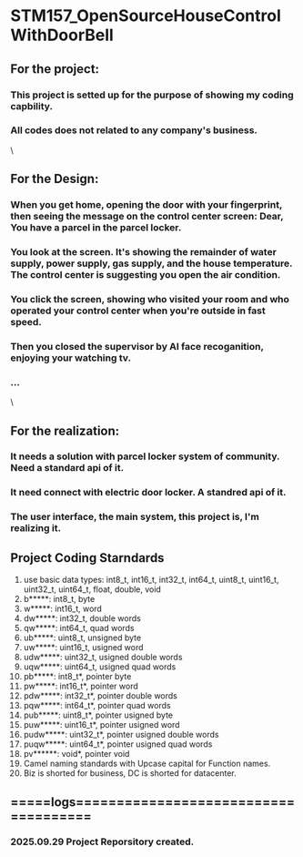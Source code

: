 # STM157_OpenSourceHouseControlWithDoorBell
## For the project:
### This project is setted up for the purpose of showing my coding capbility.
### All codes does not related to any company's business.
\

## For the Design:
### When you get home, opening the door with your fingerprint, then seeing the message on the control center screen: Dear, You have a parcel in the parcel locker.
### You look at the screen. It's showing the remainder of water supply, power supply, gas supply, and the house temperature. The control center is suggesting you open the air condition.
### You click the screen, showing who visited your room and who operated your control center when you're outside in fast speed.
### Then you closed the supervisor by AI face recoganition, enjoying your watching tv.
### ...
\

## For the realization:
### It needs a solution with parcel locker system of community. Need a standard api of it.
### It need connect with electric door locker. A standred api of it.
### The user interface, the main system, this project is, I'm realizing it.

## Project Coding Starndards
1. use basic data types: int8_t, int16_t, int32_t, int64_t, uint8_t, uint16_t, uint32_t, uint64_t, float, double, void
2. b*****: int8_t, byte
3. w*****: int16_t, word
4. dw*****: int32_t, double words
5. qw*****: int64_t, quad words
6. ub*****: uint8_t, unsigned byte
7. uw*****: uint16_t, usigned word
8. udw*****: uint32_t, usigned double words
9. uqw*****: uint64_t, usigned quad words
10. pb*****: int8_t*, pointer byte
11. pw*****: int16_t*, pointer word
12. pdw*****: int32_t*, pointer double words
13. pqw*****: int64_t*, pointer quad words
14. pub*****: uint8_t*, pointer usigned byte
15. puw*****: uint16_t*, pointer usigned word
16. pudw*****: uint32_t*, pointer usigned double words
17. puqw*****: uint64_t*, pointer usigned quad words
18. pv******: void*, pointer void
19. Camel naming standards with Upcase capital for Function names.
20. Biz is shorted for business, DC is shorted for datacenter.

## =====logs=====================================
### 2025.09.29 Project Reporsitory created.
